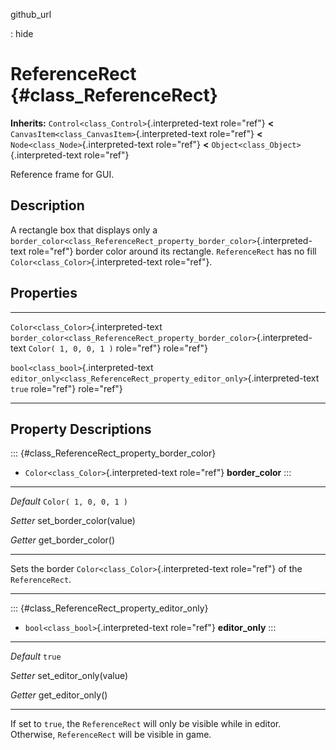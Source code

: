 github\_url

:   hide

ReferenceRect {#class_ReferenceRect}
=============

**Inherits:** `Control<class_Control>`{.interpreted-text role="ref"}
**\<** `CanvasItem<class_CanvasItem>`{.interpreted-text role="ref"}
**\<** `Node<class_Node>`{.interpreted-text role="ref"} **\<**
`Object<class_Object>`{.interpreted-text role="ref"}

Reference frame for GUI.

Description
-----------

A rectangle box that displays only a
`border_color<class_ReferenceRect_property_border_color>`{.interpreted-text
role="ref"} border color around its rectangle. `ReferenceRect` has no
fill `Color<class_Color>`{.interpreted-text role="ref"}.

Properties
----------

  ---------------------------------------- ----------------------------------------------------------------------------- -----------------------
  `Color<class_Color>`{.interpreted-text   `border_color<class_ReferenceRect_property_border_color>`{.interpreted-text   `Color( 1, 0, 0, 1 )`
  role="ref"}                              role="ref"}                                                                   

  `bool<class_bool>`{.interpreted-text     `editor_only<class_ReferenceRect_property_editor_only>`{.interpreted-text     `true`
  role="ref"}                              role="ref"}                                                                   
  ---------------------------------------- ----------------------------------------------------------------------------- -----------------------

Property Descriptions
---------------------

::: {#class_ReferenceRect_property_border_color}
-   `Color<class_Color>`{.interpreted-text role="ref"} **border\_color**
:::

  ----------- ---------------------------
  *Default*   `Color( 1, 0, 0, 1 )`

  *Setter*    set\_border\_color(value)

  *Getter*    get\_border\_color()
  ----------- ---------------------------

Sets the border `Color<class_Color>`{.interpreted-text role="ref"} of
the `ReferenceRect`.

------------------------------------------------------------------------

::: {#class_ReferenceRect_property_editor_only}
-   `bool<class_bool>`{.interpreted-text role="ref"} **editor\_only**
:::

  ----------- --------------------------
  *Default*   `true`

  *Setter*    set\_editor\_only(value)

  *Getter*    get\_editor\_only()
  ----------- --------------------------

If set to `true`, the `ReferenceRect` will only be visible while in
editor. Otherwise, `ReferenceRect` will be visible in game.
